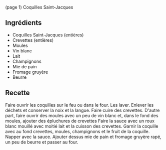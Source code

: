 (page 1)
	Coquilles Saint-Jacques

## Ingrédients
* Coquilles Saint-Jacques (entières)
* Crevettes (entières)
* Moules
* Vin blanc
* Lait
* Champignons
* Mie de pain
* Fromage gruyère
* Beurre

## Recette
 Faire ouvrir les coquilles sur le feu ou dans le four. Les
laver. Enlever les déchets et conserver la noix et la langue. Faire
cuire des crevettes.
D'autre part, faire ouvrir des moules avec un peu de vin blanc et,
dans le fond des moules, ajouter des épluchures de crevettes
Faire la sauce avec un roux blanc mouillé avec moitié lait et la
cuisson des crevettes.
Garnir la coquille avec au fond crevettes, moules, champignons et le
fruit de la coquille.
Napper avec la sauce. Ajouter dessus  mie de pain et fromage gruyère
rapé, un peu de beurre et passer au four.

